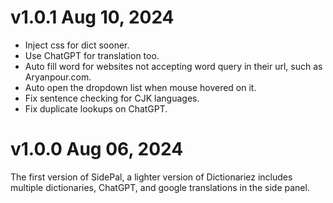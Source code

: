 # v1.0.1 Aug 10, 2024
* Inject css for dict sooner.
* Use ChatGPT for translation too.
* Auto fill word for websites not accepting word query in their url, such as Aryanpour.com.
* Auto open the dropdown list when mouse hovered on it.
* Fix sentence checking for CJK languages.
* Fix duplicate lookups on ChatGPT.

# v1.0.0 Aug 06, 2024
The first version of SidePal, a lighter version of Dictionariez includes multiple dictionaries, ChatGPT, and google translations in the side panel.
